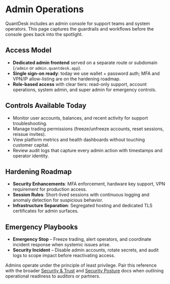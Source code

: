 # Admin Operations

QuantDesk includes an admin console for support teams and system operators. This page captures the guardrails and workflows before the console goes back into the spotlight.

## Access Model

- **Dedicated admin frontend** served on a separate route or subdomain (`/admin` or `admin.quantdesk.app`).
- **Single sign-on ready**: today we use wallet + password auth; MFA and VPN/IP allow-listing are on the hardening roadmap.
- **Role-based access** with clear tiers: read-only support, account operations, system admin, and super admin for emergency controls.

## Controls Available Today

- Monitor user accounts, balances, and recent activity for support troubleshooting.
- Manage trading permissions (freeze/unfreeze accounts, reset sessions, reissue invites).
- View platform metrics and health dashboards without touching customer capital.
- Review audit logs that capture every admin action with timestamps and operator identity.

## Hardening Roadmap

- **Security Enhancements**: MFA enforcement, hardware key support, VPN requirement for production access.
- **Session Rules**: Short-lived sessions with continuous logging and anomaly detection for suspicious behavior.
- **Infrastructure Separation**: Segregated hosting and dedicated TLS certificates for admin surfaces.

## Emergency Playbooks

- **Emergency Stop** – Freeze trading, alert operators, and coordinate incident response when systemic issues arise.
- **Security Incident** – Disable admin accounts, rotate secrets, and audit logs to scope impact before reactivating access.

Admins operate under the principle of least privilege. Pair this reference with the broader [Security & Trust](./security-and-trust.md) and [Security Posture](./security-posture.md) docs when outlining operational readiness to auditors or partners.
